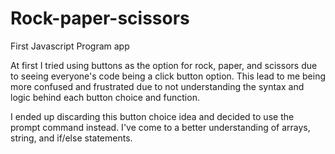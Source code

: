 # Rock-paper-scissors
First Javascript Program app

At first I tried using buttons as the option for rock, paper, and scissors due to seeing everyone's code
being a click button option. This lead to me being more confused and frustrated due to not understanding
the syntax and logic behind each button choice and function. 

I ended up discarding this button choice idea and decided to use the prompt command instead. I've come to a 
better understanding of arrays, string, and if/else statements.